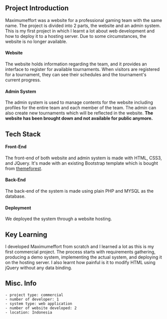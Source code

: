 ## Project Introduction
Maximumeffort was a website for a professional gaming team with the same name. The project is divided into 2 parts, the website and an admin system. This is my first project in which I learnt a lot about web development and how to deploy it to a hosting server. Due to some circumstances, the website is no longer available.

#### Website
The website holds information regarding the team, and it provides an interface to register for available tournaments. When visitors are registered for a tournament, they can see their schedules and the tournament's current progress.

#### Admin System
The admin system is used to manage contents for the website including profiles for the entire team and each member of the team. The admin can also create new tournaments which will be reflected in the website. **The website has been brought down and not available for public anymore.**

## Tech Stack
#### Front-End
The front-end of both website and admin system is made with HTML, CSS3, and JQuery. It's made with an existing Bootstrap template which is bought from [themeforest](https://themeforest.net/).
#### Back-End
The back-end of the system is made using plain PHP and MYSQL as the database.
#### Deployment
We deployed the system through a website hosting.

## Key Learning
I developed Maximumeffort from scratch and I learned a lot as this is my first commercial project. The process starts with requirements gathering, producing a demo system, implementing the actual system, and deploying it on the hosting server. I also learnt how painful is it to modify HTML using jQuery without any data binding.

## Misc. Info
    - project type: commercial
    - number of developer: 1
    - system type: web application
    - number of website developed: 2
    - location: Indonesia